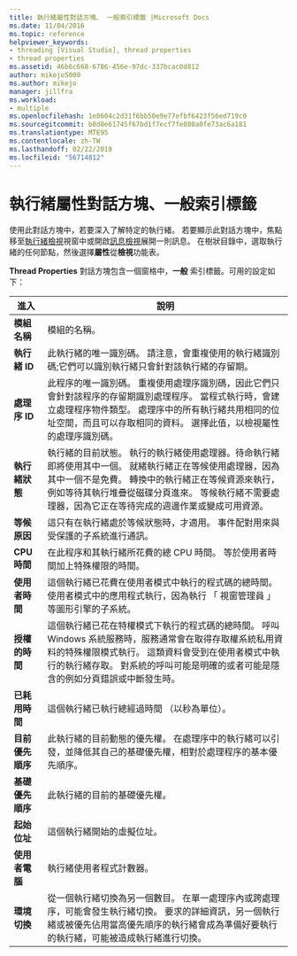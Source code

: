 ```yaml
---
title: 執行緒屬性對話方塊、 一般索引標籤 |Microsoft Docs
ms.date: 11/04/2016
ms.topic: reference
helpviewer_keywords:
- threading [Visual Studio], thread properties
- thread properties
ms.assetid: 46b6c668-6786-456e-97dc-337bcac0d812
author: mikejo5000
ms.author: mikejo
manager: jillfra
ms.workload:
- multiple
ms.openlocfilehash: 1e8604c2d31f6bb50e9e77efbf6423f56ed719c0
ms.sourcegitcommit: b0d8e61745f67bd1f7ecf7fe080a0fe73ac6a181
ms.translationtype: MTE95
ms.contentlocale: zh-TW
ms.lasthandoff: 02/22/2019
ms.locfileid: "56714812"
---
```

# <a name="general-tab-thread-properties-dialog-box"></a>執行緒屬性對話方塊、一般索引標籤
使用此對話方塊中，若要深入了解特定的執行緒。 若要顯示此對話方塊中，焦點移至[執行緒檢視](../debugger/threads-view.md)視窗中或開啟[訊息檢視](../debugger/messages-view.md)展開一則訊息。 在樹狀目錄中，選取執行緒的任何節點，然後選擇**屬性**從**檢視**功能表。

 **Thread Properties**  對話方塊包含一個窗格中，**一般** 索引標籤。可用的設定如下：

|進入|說明|
|-----------|-----------------|
|**模組名稱**|模組的名稱。|
|**執行緒 ID**|此執行緒的唯一識別碼。 請注意，會重複使用的執行緒識別碼;它們可以識別執行緒只會針對該執行緒的存留期。|
|**處理序 ID**|此程序的唯一識別碼。 重複使用處理序識別碼，因此它們只會針對該程序的存留期識別處理程序。 當程式執行時，會建立處理程序物件類型。 處理序中的所有執行緒共用相同的位址空間，而且可以存取相同的資料。 選擇此值，以檢視屬性的處理序識別碼。|
|**執行緒狀態**|執行緒的目前狀態。 執行的執行緒使用處理器。待命執行緒即將使用其中一個。 就緒執行緒正在等候使用處理器，因為其中一個不是免費。 轉換中的執行緒正在等候資源來執行，例如等待其執行堆疊從磁碟分頁進來。 等候執行緒不需要處理器，因為它正在等待完成的週邊作業或變成可用資源。|
|**等候原因**|這只有在執行緒處於等候狀態時，才適用。 事件配對用來與受保護的子系統進行通訊。|
|**CPU 時間**|在此程序和其執行緒所花費的總 CPU 時間。 等於使用者時間加上特殊權限的時間。|
|**使用者時間**|這個執行緒已花費在使用者模式中執行的程式碼的總時間。 使用者模式中的應用程式執行，因為執行 「 視窗管理員 」 等圖形引擎的子系統。|
|**授權的時間**|這個執行緒已花在特權模式下執行的程式碼的總時間。 呼叫 Windows 系統服務時，服務通常會在取得存取權系統私用資料的特殊權限模式執行。 這類資料會受到在使用者模式中執行的執行緒存取。 對系統的呼叫可能是明確的或者可能是隱含的例如分頁錯誤或中斷發生時。|
|**已耗用時間**|這個執行緒已執行總經過時間 （以秒為單位）。|
|**目前優先順序**|此執行緒的目前動態的優先權。 在處理序中的執行緒可以引發，並降低其自己的基礎優先權，相對於處理程序的基本優先順序。|
|**基礎優先順序**|此執行緒的目前的基礎優先權。|
|**起始位址**|這個執行緒開始的虛擬位址。|
|**使用者電腦**|執行緒使用者程式計數器。|
|**環境切換**|從一個執行緒切換為另一個數目。 在單一處理序內或跨處理序，可能會發生執行緒切換。 要求的詳細資訊，另一個執行緒或被優先佔用當高優先順序的執行緒會成為準備好要執行的執行緒，可能被造成執行緒進行切換。|